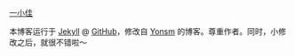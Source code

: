 [一小佳](http://yijia52.github.io) 

本博客运行于 [Jekyll](http://jekyllrb.com) @ [GitHub](http://github.com/hewen/hewen.github.io)，修改自 [Yonsm](http://yonsm.net) 的博客。尊重作者。同时，小修改之后，就很不错啦～

